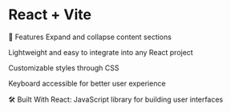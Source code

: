 # React + Vite

🚀 Features
Expand and collapse content sections

Lightweight and easy to integrate into any React project

Customizable styles through CSS

Keyboard accessible for better user experience

🛠️ Built With
React: JavaScript library for building user interfaces